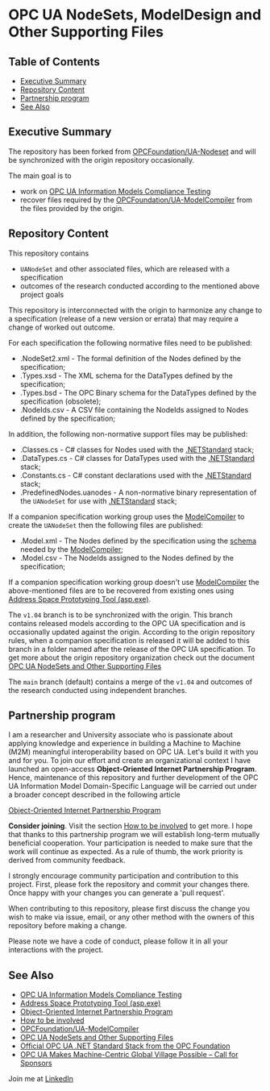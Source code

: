 # OPC UA NodeSets, ModelDesign and Other Supporting Files <!-- omit in toc -->

## Table of Contents <!-- omit in toc -->

- [Executive Summary](#executive-summary)
- [Repository Content](#repository-content)
- [Partnership program](#partnership-program)
- [See Also](#see-also)

## Executive Summary

The repository has been forked from [OPCFoundation/UA-Nodeset][UANodeset] and will be synchronized with the origin repository occasionally.

The main goal is to

- work on [OPC UA Information Models Compliance Testing][ASMDComplianceTesting]
- recover files required by the [OPCFoundation/UA-ModelCompiler][ModelCompiler] from the files provided by the origin.

## Repository Content

This repository contains

- `UANodeSet` and other associated files, which are released with a specification
- outcomes of the research conducted according to the mentioned above project goals

This repository is interconnected with the origin to harmonize any change to a specification (release of a new version or errata) that may require a change of worked out outcome.

For each specification the following normative files need to be published:

- .NodeSet2.xml - The formal definition of the Nodes defined by the specification;
- .Types.xsd - The XML schema for the DataTypes defined by the specification;
- .Types.bsd - The OPC Binary schema for the DataTypes defined by the specification (obsolete);
- .NodeIds.csv - A CSV file containing the NodeIds assigned to Nodes defined by the specification;

In addition, the following non-normative support files may be published:

- .Classes.cs - C# classes for Nodes used with the [.NETStandard][NETStandard] stack;
- .DataTypes.cs - C# classes for DataTypes used with the [.NETStandard][NETStandard] stack;
- .Constants.cs - C# constant declarations used with the [.NETStandard][NETStandard] stack;
- .PredefinedNodes.uanodes - A non-normative binary representation of the `UANodeSet` for use with [.NETStandard][NETStandard] stack;

If a companion specification working group uses the [ModelCompiler][ModelCompiler] to create the `UANodeSet` then the following files are published:

- .Model.xml - The Nodes defined by the specification using the [schema](https://github.com/OPCFoundation/UA-ModelCompiler/blob/master/ModelCompiler/UA%20Model%20Design.xsd) needed by the [ModelCompiler](https://github.com/OPCFoundation/UA-ModelCompiler);
- .Model.csv - The NodeIds assigned to the Nodes defined by the specification;

If a companion specification working group doesn't use [ModelCompiler][ModelCompiler] the above-mentioned files are to be recovered from existing ones using [Address Space Prototyping Tool (asp.exe)][ASP].

The `v1.04` branch is to be synchronized with the origin. This branch contains released models according to the OPC UA specification and is occasionally updated against the origin. According to the origin repository rules, when a companion specification is released it will be added to this branch in a folder named after the release of the OPC UA specification. To get more about the origin repository organization check out the document [OPC UA NodeSets and Other Supporting Files](https://github.com/OPCFoundation/UA-Nodeset#opc-ua-nodesets-and-other-supporting-files)

The `main` branch (default) contains a merge of the `v1.04` and outcomes of the research conducted using independent branches.

## Partnership program

I am a researcher and University associate who is passionate about applying knowledge and experience in building a Machine to Machine (M2M) meaningful interoperability based on OPC UA. Let's build it with you and for you. To join our effort and create an organizational context I have launched an open-access **Object-Oriented Internet Partnership Program**. Hence, maintenance of this repository and further development of the OPC UA Information Model Domain-Specific Language will be carried out under a broader concept described in the following article

[Object-Oriented Internet Partnership Program][Sponsorship]

**Consider joining**. Visit the section [How to be involved][SponsorshipToBeInvolved] to get more. I hope that thanks to this partnership program we will establish long-term mutually beneficial cooperation. Your participation is needed to make sure that the work will continue as expected. As a rule of thumb, the work priority is derived from community feedback.

I strongly encourage community participation and contribution to this project. First, please fork the repository and commit your changes there. Once happy with your changes you can generate a 'pull request'.

When contributing to this repository, please first discuss the change you wish to make via issue, email, or any other method with the owners of this repository before making a change.

Please note we have a code of conduct, please follow it in all your interactions with the project.

[Sponsorship]: https://github.commsvr.com/AboutPartnershipProgram.md.html
[SponsorshipToBeInvolved]: https://github.commsvr.com/AboutPartnershipProgram.md.html#how-to-be-involved

## See Also

- [OPC UA Information Models Compliance Testing][ASMDComplianceTesting]
- [Address Space Prototyping Tool (asp.exe)][ASP]
- [Object-Oriented Internet Partnership Program][Sponsorship]
- [How to be involved][SponsorshipToBeInvolved]
- [OPCFoundation/UA-ModelCompiler][ModelCompiler]
- [OPC UA NodeSets and Other Supporting Files][UANodeset]
- [Official OPC UA .NET Standard Stack from the OPC Foundation][NETStandard]
- [OPC UA Makes Machine-Centric Global Village Possible – Call for Sponsors](https://mpostol.wordpress.com/2020/01/03/opc-ua-makes-machine-centric-global-village-possible-call-for-sponsors/)

Join me at [LinkedIn](https://www.linkedin.com/in/mpostol/)

[NETStandard]: https://github.com/OPCFoundation/UA-.NETStandard#official-opc-ua-net-standard-stack-from-the-opc-foundation
[ASMDComplianceTesting]: https://mpostol.github.io/ASMD/ASMD50-ModelsTesting
[Sponsorship]: https://github.commsvr.com/AboutPartnershipProgram.md.html
[SponsorshipToBeInvolved]: https://github.commsvr.com/AboutPartnershipProgram.md.html#how-to-be-involved
[ModelCompiler]: https://github.com/OPCFoundation/UA-ModelCompiler
[UANodeset]: https://github.com/OPCFoundation/UA-Nodeset#opc-ua-nodesets-and-other-supporting-files
[ASP]: https://commsvr.gitbook.io/ooi/semantic-data-processing/addressspacecompliancetesttool
